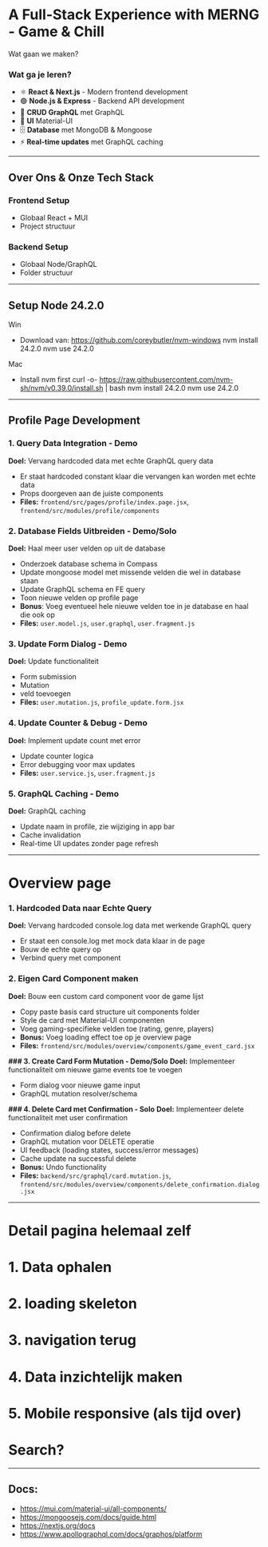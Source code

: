 # A Full-Stack Experience with MERNG - Game & Chill
Wat gaan we maken?

### Wat ga je leren?
- ⚛️ **React & Next.js** - Modern frontend development
- 🟢 **Node.js & Express** - Backend API development
- 🔄 **CRUD GraphQL** met GraphQL
- 🎨 **UI** Material-UI
- 🗄️ **Database** met MongoDB & Mongoose
- ⚡ **Real-time updates** met GraphQL caching

--- --- --- --- --- ---

## Over Ons & Onze Tech Stack

### Frontend Setup
- Globaal React + MUI
- Project structuur

### Backend Setup  
- Globaal Node/GraphQL
- Folder structuur

--- --- --- --- --- ---

## Setup Node 24.2.0
Win
- Download van: https://github.com/coreybutler/nvm-windows
nvm install 24.2.0
nvm use 24.2.0

Mac
- Install nvm first
curl -o- https://raw.githubusercontent.com/nvm-sh/nvm/v0.39.0/install.sh | bash
nvm install 24.2.0
nvm use 24.2.0

--- --- --- --- --- ---
## Profile Page Development

### 1. Query Data Integration - Demo
**Doel:** Vervang hardcoded data met echte GraphQL query data

- Er staat hardcoded constant klaar die vervangen kan worden met echte data
- Props doorgeven aan de juiste components
- **Files:** `frontend/src/pages/profile/index.page.jsx`, `frontend/src/modules/profile/components`

### 2. Database Fields Uitbreiden - Demo/Solo
**Doel:** Haal meer user velden op uit de database

- Onderzoek database schema in Compass
- Update mongoose model met missende velden die wel in database staan
- Update GraphQL schema en FE query
- Toon nieuwe velden op profile page
- **Bonus**: Voeg eventueel hele nieuwe velden toe in je database en haal die ook op
- **Files:** `user.model.js`, `user.graphql`, `user.fragment.js`

### 3. Update Form Dialog - Demo
**Doel:** Update functionaliteit
- Form submission
- Mutation
- veld toevoegen
- **Files:** `user.mutation.js`, `profile_update.form.jsx`

### 4. Update Counter & Debug - Demo
**Doel:** Implement update count met error
- Update counter logica
- Error debugging voor max updates
- **Files:** `user.service.js`, `user.fragment.js`

### 5. GraphQL Caching - Demo
**Doel:** GraphQL caching
- Update naam in profile, zie wijziging in app bar
- Cache invalidation
- Real-time UI updates zonder page refresh

--- --- --- --- --- ---

# Overview page
### 1. Hardcoded Data naar Echte Query
**Doel:** Vervang hardcoded console.log data met werkende GraphQL query
- Er staat een console.log met mock data klaar in de page
- Bouw de echte query op
- Verbind query met component

### 2. Eigen Card Component maken
**Doel:** Bouw een custom card component voor de game lijst
- Copy paste basis card structure uit components folder
- Style de card met Material-UI componenten  
- Voeg gaming-specifieke velden toe (rating, genre, players)
- **Bonus:** Voeg loading effect toe op je overview page
- **Files:** `frontend/src/modules/overview/components/game_event_card.jsx`

**### 3. Create Card Form Mutation - Demo/Solo**
**Doel:** Implementeer functionaliteit om nieuwe game events toe te voegen
- Form dialog voor nieuwe game input
- GraphQL mutation resolver/schema

**### 4. Delete Card met Confirmation - Solo**
**Doel:** Implementeer delete functionaliteit met user confirmation
- Confirmation dialog before delete
- GraphQL mutation voor DELETE operatie  
- UI feedback (loading states, success/error messages)
- Cache update na successful delete
- **Bonus:** Undo functionality
- **Files:** `backend/src/graphql/card.mutation.js`, `frontend/src/modules/overview/components/delete_confirmation.dialog.jsx`

--- --- --- --- --- ---

# Detail pagina helemaal zelf
# 1. Data ophalen
# 2. loading skeleton
# 3. navigation terug
# 4. Data inzichtelijk maken
# 5. Mobile responsive (als tijd over)

# Search?
--- --- --- --- --- ---
## Docs:
- https://mui.com/material-ui/all-components/
- https://mongoosejs.com/docs/guide.html
- https://nextjs.org/docs
- https://www.apollographql.com/docs/graphos/platform
